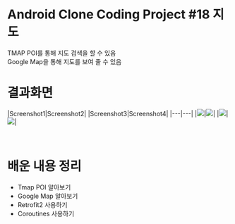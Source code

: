 # Android Clone Coding Project #18 지도
TMAP POI를 통해 지도 검색을 할 수 있음
</br>
Google Map을 통해 지도를 보여 줄 수 있음
</br>

# 결과화면
|Screenshot1|Screenshot2|
|Screenshot3|Screenshot4|
|---|---|
|<img src="./screenshot/1.png"/>|<img src="./screenshot/2.png"/>|
|<img src="./screenshot/3.png"/>|<img src="./screenshot/4.png"/>|

</br>

# 배운 내용 정리
- Tmap POI 알아보기
- Google Map 알아보기
- Retrofit2 사용하기
- Coroutines 사용하기
